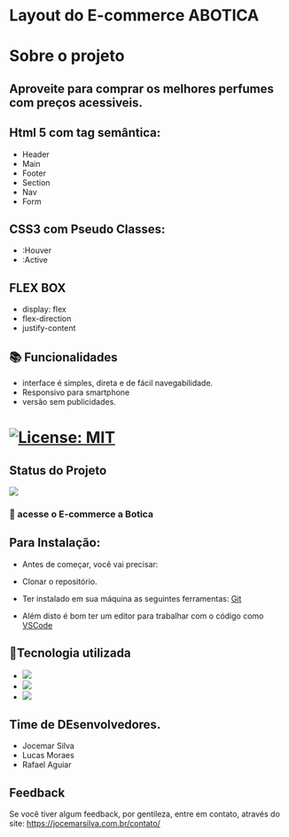 # Layout do E-commerce ABOTICA
 
 

# Sobre o projeto
## Aproveite para comprar os melhores perfumes com preços acessiveis.

 ## Html 5 com tag semântica: 
 - Header
 - Main
 - Footer
 - Section
 - Nav
 - Form

  
  ## CSS3 com Pseudo Classes:
  - :Houver
  - :Active
 
  ## FLEX BOX
  
- display: flex
- flex-direction
- justify-content

## 📚 Funcionalidades


- interface é simples, direta e de fácil navegabilidade.
- Responsivo para smartphone
- versão sem publicidades.

# [![License: MIT](https://img.shields.io/badge/License-MIT-greem.svg)](https://opensource.org/licenses/MIT)


## Status do Projeto
 ![](https://camo.githubusercontent.com/459f141bd5e24c179a0e2dd49691e290ed5c5d4b4cb97767daee7cfaf6e31121/687474703a2f2f696d672e736869656c64732e696f2f7374617469632f76313f6c6162656c3d535441545553266d6573736167653d434f4e434c5549444f26636f6c6f723d475245454e267374796c653d666f722d7468652d6261646765) 

### 🚀 acesse o E-commerce a Botica


## Para Instalação:

* Antes de começar, você vai precisar:

* Clonar o repositório.
* Ter instalado em sua máquina as seguintes ferramentas:
[Git](https://git-scm.com) 
* Além disto é bom ter um editor para trabalhar com o código como [VSCode](https://code.visualstudio.com/)


## 🔧Tecnologia utilizada
* ![](https://img.shields.io/badge/Visual_Studio_Code-0078D4?style=for-the-badge&logo=visual%20studio%20code&logoColor=white)
* ![](https://img.shields.io/badge/HTML5-E34F26?style=for-the-badge&logo=html5&logoColor=white) 
* ![](https://img.shields.io/badge/CSS3-1572B6?style=for-the-badge&logo=css3&logoColor=white) 
  
 ## Time de DEsenvolvedores. 
 - Jocemar Silva
 - Lucas Moraes
 - Rafael Aguiar

## Feedback

Se você tiver algum feedback, por gentileza, entre em contato, através do site: https://jocemarsilva.com.br/contato/

